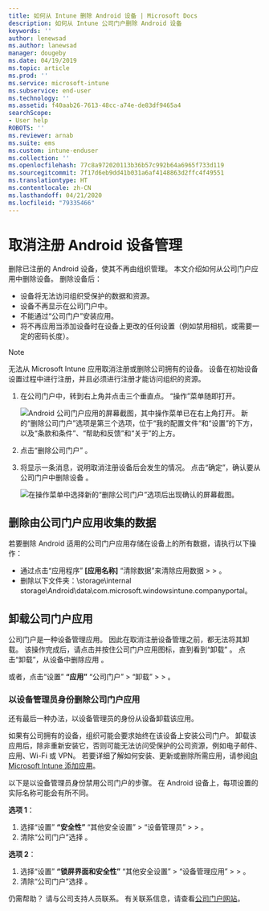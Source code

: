 ```yaml
---
title: 如何从 Intune 删除 Android 设备 | Microsoft Docs
description: 如何从 Intune 公司门户删除 Android 设备
keywords: ''
author: lenewsad
ms.author: lanewsad
manager: dougeby
ms.date: 04/19/2019
ms.topic: article
ms.prod: ''
ms.service: microsoft-intune
ms.subservice: end-user
ms.technology: ''
ms.assetid: f40aab26-7613-48cc-a74e-de83df9465a4
searchScope:
- User help
ROBOTS: ''
ms.reviewer: arnab
ms.suite: ems
ms.custom: intune-enduser
ms.collection: ''
ms.openlocfilehash: 77c8a972020113b36b57c992b64a6965f733d119
ms.sourcegitcommit: 7f17d6eb9dd41b031a6af4148863d2ffc4f49551
ms.translationtype: HT
ms.contentlocale: zh-CN
ms.lasthandoff: 04/21/2020
ms.locfileid: "79335466"
---
```

# <a name="unenroll-your-android-device-from-management"></a>取消注册 Android 设备管理  

删除已注册的 Android 设备，使其不再由组织管理。 本文介绍如何从公司门户应用中删除设备。 删除设备后：  

* 设备将无法访问组织受保护的数据和资源。
* 设备不再显示在公司门户中。
* 不能通过“公司门户”安装应用。
* 将不再应用当添加设备时在设备上更改的任何设置（例如禁用相机，或需要一定的密码长度）。  

> [!NOTE]
> 无法从 Microsoft Intune 应用取消注册或删除公司拥有的设备。 设备在初始设备设置过程中进行注册，并且必须进行注册才能访问组织的资源。  

1. 在公司门户中，转到右上角并点击三个垂直点。 “操作”菜单随即打开。

   ![Android 公司门户应用的屏幕截图，其中操作菜单已在右上角打开。 新的“删除公司门户”选项是第三个选项，位于“我的配置文件“和“设置”的下方，以及“条款和条件”、“帮助和反馈”和“关于”的上方。](./media/android_remove_cp_menu_action_after_1705.png)

2. 点击“删除公司门户”  。  

3. 将显示一条消息，说明取消注册设备后会发生的情况。 点击“确定”，确认要从公司门户中删除设备  。

   ![在操作菜单中选择新的“删除公司门户”选项后出现确认的屏幕截图。](./media/android_remove_cp_menu_confirmation_after_1705.png)

## <a name="remove-data-collected-by-the-company-portal-app"></a>删除由公司门户应用收集的数据  

若要删除 Android 适用的公司门户应用存储在设备上的所有数据，请执行以下操作：

- 通过点击“应用程序” **[应用名称]** “清除数据”来清除应用数据 >    >   。
- 删除以下文件夹：\storage\internal storage\Android\data\com.microsoft.windowsintune.companyportal。

## <a name="uninstall-the-company-portal-app"></a>卸载公司门户应用

公司门户是一种设备管理应用。 因此在取消注册设备管理之前，都无法将其卸载。 该操作完成后，请点击并按住公司门户应用图标，直到看到“卸载”  。 点击“卸载”，从设备中删除应用  。  

或者，点击“设置” **“应用”** “公司门户” > “卸载”   >    >   。  

### <a name="remove-the-company-portal-app-as-a-device-administrator"></a>以设备管理员身份删除公司门户应用

还有最后一种办法，以设备管理员的身份从设备卸载该应用。  

如果有公司拥有的设备，组织可能会要求始终在该设备上安装公司门户。 卸载该应用后，除非重新安装它，否则可能无法访问受保护的公司资源，例如电子邮件、应用、Wi-Fi 或 VPN。 若要详细了解如何安装、更新或删除所需应用，请参阅[向 Microsoft Intune 添加应用](/intune/apps/apps-add#apps-that-are-added-automatically-by-intune)。

以下是以设备管理员身份禁用公司门户的步骤。 在 Android 设备上，每项设置的实际名称可能会有所不同。  

**选项 1**：  

1. 选择“设置” **“安全性”** “其他安全设置” > “设备管理员”   >    >   。  
2. 清除“公司门户”选择  。  

**选项 2**：

1. 选择“设置” **“锁屏界面和安全性”** “其他安全设置” > “设备管理应用”   >    >   。
2. 清除“公司门户”选择  。

仍需帮助？ 请与公司支持人员联系。 有关联系信息，请查看[公司门户网站](https://go.microsoft.com/fwlink/?linkid=2010980)。
